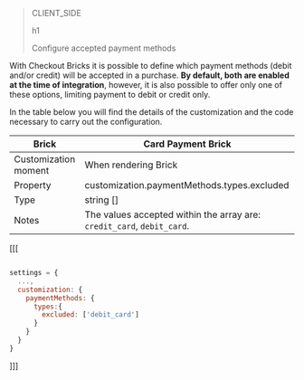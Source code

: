 > CLIENT_SIDE
>
> h1
>
> Configure accepted payment methods

With Checkout Bricks it is possible to define which payment methods (debit and/or credit) will be accepted in a purchase. **By default, both are enabled at the time of integration**, however, it is also possible to offer only one of these options, limiting payment to debit or credit only.

In the table below you will find the details of the customization and the code necessary to carry out the configuration.

| Brick | Card Payment Brick |
| --- | --- |
| Customization moment | When rendering Brick |
| Property | customization.paymentMethods.types.excluded |
| Type | string [] |
| Notes | The values ​​accepted within the array are: `credit_card`, `debit_card`. |

[[[
```Javascript

settings = {
  ...,
  customization: {
    paymentMethods: {
      types:{
        excluded: ['debit_card']
      }
    }
  }
}
```
]]]